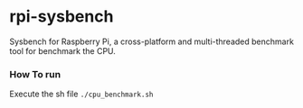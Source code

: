 # rpi-sysbench
Sysbench for Raspberry Pi, a cross-platform and multi-threaded benchmark tool for benchmark the CPU.

### How To run
Execute the sh file
`./cpu_benchmark.sh`
